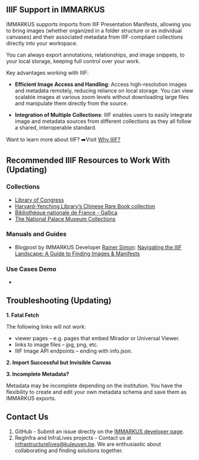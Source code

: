 ## IIIF Support in IMMARKUS

IMMARKUS supports imports from IIIF Presentation Manifests, allowing you to bring images (whether organized in a folder structure or as individual canvases) and their associated metadata from IIIF-compliant collections directly into your workspace.

You can always export annotations, relationships, and image snippets, to your local storage, keeping full control over your work.

Key advantages working with IIIF:

* **Efficient Image Access and Handling**: Access high-resolution images and metadata remotely, reducing reliance on local storage. You can view scalable images at various zoom levels without downloading large files and manipulate them directly from the source.

* **Integration of Multiple Collections**: IIIF enables users to easily integrate image and metadata sources from different collections as they all follow a shared, interoperable standard.

Want to learn more about IIIF? ➡️Visit [Why IIIF?](https://iiif.io/get-started/why-iiif/#:~:text=IIIF%20is%20a%20set%20of%20open%20standards%20for,backed%20by%20a%20consortium%20of%20leading%20cultural%20institutions)

## Recommended IIIF Resources to Work With (Updating)

### Collections
* [Library of Congress](https://www.loc.gov/search/?q=)
* [Harvard-Yenching Library’s Chinese Rare Book collection](https://curiosity.lib.harvard.edu/chinese-rare-books)
* [Bibliothèque nationale de France - Gallica](https://gallica.bnf.fr/accueil/fr/html/accueil-fr)
* [The National Palace Museum Collections](https://digitalarchive.npm.gov.tw/Collection)

### Manuals and Guides
* Blogpost by IMMARKUS Developer [Rainer Simon](https://rainersimon.io/): [Navigating the IIIF Landscape: A Guide to Finding Images & Manifests](https://liiive.now/blog/2025-02-navigating-the-iiif-landscape/)

### Use Cases Demo
* 

## Troubleshooting (Updating)

**1. Fatal Fetch**

The following links will not work:
- viewer pages – e.g. pages that embed Mirador or Universal Viewer.
- links to image files – jpg, png, etc.
- IIIF Image API endpoints – ending with info.json.

**2. Import Successful but Invisible Canvas**

**3. Incomplete Metadata?** 

Metadata may be incomplete depending on the institution. You have the flexibility to create and edit your own metadata schema and save them as IMMARKUS exports.

## Contact Us
1. GitHub - Submit an issue directly on the [IMMARKUS developer page](https://github.com/rsimon/immarkus/issues).
2. RegInfra and InfraLives projects - Contact us at infrastructurelives@kuleuven.be. We are enthusiastic about collaborating and finding solutions together.
